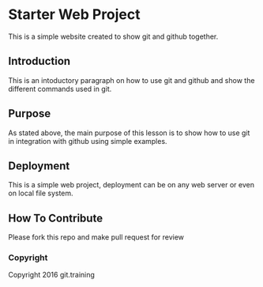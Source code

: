 # Starter Web Project
This is a simple website created to show git and github together.
## Introduction
This is an intoductory paragraph on how to use git and github and show the different commands used in git.
## Purpose
As stated above, the main purpose of this lesson is to show how to use git in integration with github using simple examples.
## Deployment
This is a simple web project, deployment can be on any web server or even on local file system.
## How To Contribute
Please fork this repo and make pull request for review
### Copyright
Copyright 2016 git.training
